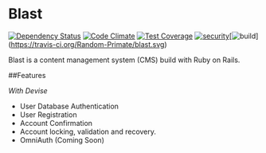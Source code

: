 Blast
=====

[ ![Dependency Status](https://gemnasium.com/Random-Primate/blast.svg)](https://gemnasium.com/Random-Primate/blast) [![Code Climate](https://codeclimate.com/github/Random-Primate/blast/badges/gpa.svg)](https://codeclimate.com/github/Random-Primate/blast) [![Test Coverage](https://codeclimate.com/github/Random-Primate/blast/badges/coverage.svg)](https://codeclimate.com/github/Random-Primate/blast) [![security](https://hakiri.io/github/Random-Primate/blast/master.svg)](https://hakiri.io/github/Random-Primate/blast/master)[![build](https://travis-ci.org/Random-Primate/blast.svg)] (https://travis-ci.org/Random-Primate/blast.svg)  

Blast is a content management system (CMS) build with Ruby on Rails. 

##Features

*With Devise*  

* User Database Authentication
* User Registration
* Account Confirmation
* Account locking, validation and recovery.
* OmniAuth (Coming Soon)
